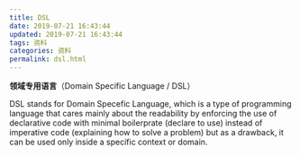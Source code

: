 ```yaml
---
title: DSL
date: 2019-07-21 16:43:44
updated: 2019-07-21 16:43:44
tags: 资料
categories: 资料
permalink: dsl.html
---
```


**领域专用语言**（Domain Specific Language / DSL）

DSL stands for Domain Specefic Language, which is a type of programming language that cares mainly about the readability by enforcing the use of declarative code with minimal boilerprate (declare to use) instead of imperative code (explaining how to solve a problem) but as a drawback, it can be used only inside a specific context or domain.